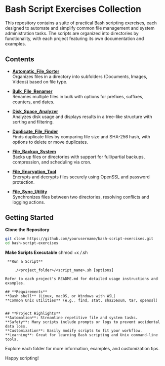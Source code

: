 # Bash Script Exercises Collection

This repository contains a suite of practical Bash scripting exercises, each designed to automate and simplify common file management and system administration tasks. The scripts are organized into directories by functionality, with each project featuring its own documentation and examples.

## Contents

- **[Automatic_File_Sorter](Automatic_File_Sorter/Automatic_File_Sorter.sh)**  
  Organizes files in a directory into subfolders (Documents, Images, Videos) based on file type.

- **[Bulk_File_Renamer](Bulk_File_Renamer/Bulk_File_Renamer.sh)**  
  Renames multiple files in bulk with options for prefixes, suffixes, counters, and dates.

- **[Disk_Space_Analyzer](Disk_Space_Analyzer/Disk_Space_Analyzer.sh)**  
  Analyzes disk usage and displays results in a tree-like structure with sorting and filtering.

- **[Duplicate_File_Finder](Duplicate_File_Finder/Duplicate_File_Finder.sh)**  
  Finds duplicate files by comparing file size and SHA-256 hash, with options to delete or move duplicates.

- **[File_Backup_System](File_Backup_System/File_Backup_System.sh)**  
  Backs up files or directories with support for full/partial backups, compression, and scheduling via cron.

- **[File_Encryption_Tool](File_Encryption_Tool/File_Encryption_Tool.sh)**  
  Encrypts and decrypts files securely using OpenSSL and password protection.

- **[File_Sync_Utility](File_Sync_Utility/File_Sync_Utility.sh)**  
  Synchronizes files between two directories, resolving conflicts and logging actions.

## Getting Started

 **Clone the Repository**
   ```bash
   git clone https://github.com/yourusername/bash-script-exercises.git
   cd bash-script-exercises

```
 **Make Scripts Executable**
    chmod +x */*.sh
    
```
 **Run a Script**
    
    ./<project_folder>/<script_name>.sh [options]

Refer to each project's README.md for detailed usage instructions and examples.

## **Requirements**
**Bash shell** (Linux, macOS, or Windows with WSL)
**Common Unix utilities** (e.g., find, stat, sha256sum, tar, openssl)


## **Project Highlights**
**Automation**: Streamline repetitive file and system tasks.
**Safety**: Many scripts include prompts or logs to prevent accidental data loss.
**Customization**: Easily modify scripts to fit your workflow.
**Learning**: Great for learning Bash scripting and Unix command-line tools.
```
Explore each folder for more information, examples, and customization tips. 

Happy scripting!